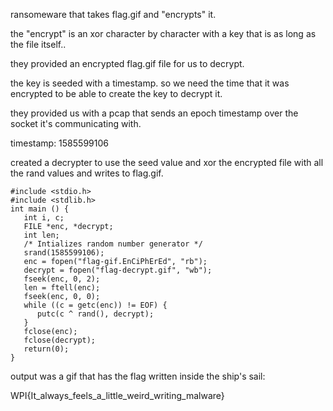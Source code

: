 ransomeware that takes flag.gif and "encrypts" it.


the "encrypt" is an xor character by character with a key that is as long as the file itself..


they provided an encrypted flag.gif file for us to decrypt.


the key is seeded with a timestamp. so we need the time that it was encrypted to be able to create the key to decrypt it.


they provided us with a pcap that sends an epoch timestamp over the socket it's communicating with.

timestamp: 1585599106


created a decrypter to use the seed value and xor the encrypted file with all the rand values and writes to flag.gif.


```
#include <stdio.h>
#include <stdlib.h>
int main () {
   int i, c;
   FILE *enc, *decrypt;
   int len;
   /* Intializes random number generator */
   srand(1585599106);
   enc = fopen("flag-gif.EnCiPhErEd", "rb");
   decrypt = fopen("flag-decrypt.gif", "wb");
   fseek(enc, 0, 2);
   len = ftell(enc);
   fseek(enc, 0, 0);
   while ((c = getc(enc)) != EOF) {
      putc(c ^ rand(), decrypt);
   }
   fclose(enc);
   fclose(decrypt);
   return(0);
}
```


output was a gif that has the flag written inside the ship's sail:


WPI{It_always_feels_a_little_weird_writing_malware}
